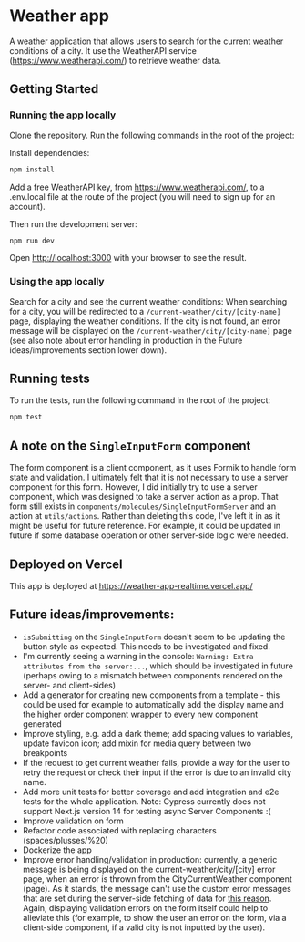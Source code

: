 # Weather app

A weather application that allows users to search for the current weather conditions of a city. It use the WeatherAPI service (https://www.weatherapi.com/) to retrieve weather data.

## Getting Started

### Running the app locally

Clone the repository. Run the following commands in the root of the project:

Install dependencies:

```bash
npm install
```

Add a free WeatherAPI key, from https://www.weatherapi.com/, to a .env.local file at the route of the project (you will need to sign up for an account).

Then run the development server:

```bash
npm run dev
```

Open [http://localhost:3000](http://localhost:3000) with your browser to see the result.

### Using the app locally

Search for a city and see the current weather conditions: When searching for a city, you will be redirected to a `/current-weather/city/[city-name]` page, displaying the weather conditions. If the city is not found, an error message will be displayed on the `/current-weather/city/[city-name]` page (see also note about error handling in production in the Future ideas/improvements section lower down).

## Running tests

To run the tests, run the following command in the root of the project:

```bash
npm test
```

## A note on the `SingleInputForm` component

The form component is a client component, as it uses Formik to handle form state and validation. I ultimately felt that it is not necessary to use a server component for this form.
However, I did initially try to use a server component, which was designed to take a server action as a prop. That form still exists in `components/molecules/SingleInputFormServer` and an action at `utils/actions`. Rather than deleting this code, I've left it in as it might be useful for future reference. For example, it could be updated in future if some database operation or other server-side logic were needed.

## Deployed on Vercel

This app is deployed at https://weather-app-realtime.vercel.app/

## Future ideas/improvements:

- `isSubmitting` on the `SingleInputForm` doesn't seem to be updating the button style as expected. This needs to be investigated and fixed. 
- I'm currently seeing a warning in the console: `Warning: Extra attributes from the server:...`, which should be investigated in future (perhaps owing to a mismatch between components rendered on the server- and client-sides)
- Add a generator for creating new components from a template - this could be used for example to automatically add the display name and the higher order component wrapper to every new component generated
- Improve styling, e.g. add a dark theme; add spacing values to variables, update favicon icon; add mixin for media query between two breakpoints
- If the request to get current weather fails, provide a way for the user to retry the request or check their input if the error is due to an invalid city name.
- Add more unit tests for better coverage and add integration and e2e tests for the whole application. Note: Cypress currently does not support Next.js version 14 for testing async Server Components :(
- Improve validation on form
- Refactor code associated with replacing characters (spaces/plusses/%20)
- Dockerize the app
- Improve error handling/validation in production: currently, a generic message is being displayed on the current-weather/city/[city] error page, when an error is thrown from the CityCurrentWeather component (page). As it stands, the message can't use the custom error messages that are set during the server-side fetching of data for [this reason](https://nextjs.org/docs/app/building-your-application/routing/error-handling#securing-sensitive-error-information). Again, displaying validation errors on the form itself could help to alieviate this (for example, to show the user an error on the form, via a client-side component, if a valid city is not inputted by the user).
